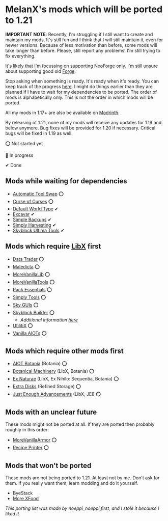 # MelanX's mods which will be ported to 1.21

**IMPORTANT NOTE**: Recently, I'm struggling if I still want to create and maintain my mods. It's still fun and I think
that I will still maintain it, even for newer versions. Because of less motivation than before, some mods will take
longer than before. Please, still report any problems! I'm still trying to fix everything.

It's likely that I'm focussing on supporting [NeoForge](https://neoforged.net/) only. I'm still unsure about supporting 
good old [Forge](https://files.minecraftforge.net/).

Stop asking when something is ready. It's ready when it's ready. You can keep track of the progress 
[here](https://melanx.github.io/Mod-Wikis/porting-information/1.21/). I might do things earlier than they are planned if 
I have to wait for my dependencies to be ported. The order of mods is alphabetically only. This is not the order in 
which mods will be ported.

All my mods in 1.17+ are also be available on [Modrinth](https://modrinth.com/user/MelanX).

By releasing of 1.21, none of my mods will receive any updates for 1.19 and below anymore. Bug fixes will be provided
for 1.20 if necessary. Critical bugs will be fixed in 1.19 as well.

⭕ Not started yet

🔁 In progress

✔ Done

## Mods while waiting for dependencies
- [Automatic Tool Swap](https://modrinth.com/mod/automatic-tool-swap) ⭕
- [Curse of Curses](https://modrinth.com/mod/curse-of-curses) ⭕
- [Default World Type](https://modrinth.com/mod/defaultworldtype) ✔
- [Excavar](https://modrinth.com/mod/excavar) ✔
- [Simple Backups](https://modrinth.com/mod/simple-backups) ✔
- [Simply Harvesting](https://modrinth.com/mod/simply-harvesting) ✔
- [Skyblock Ultima Tools](https://modrinth.com/mod/skyblock-ultima-tools) ✔

## Mods which require [LibX](https://github.com/ModdingX/LibX/tree/future "Progress of porting") first
- [Data Trader](https://www.curseforge.com/minecraft/mc-mods/data-trader) ⭕
- [Maledicta](https://www.curseforge.com/minecraft/mc-mods/maledicta) ⭕
- [MoreVanillaLib](https://www.curseforge.com/minecraft/mc-mods/morevanillalib) ⭕
- [MoreVanillaTools](https://www.curseforge.com/minecraft/mc-mods/morevanillatools) ⭕
- [Pack Essentials](https://www.curseforge.com/minecraft/mc-mods/pack-essentials) ⭕
- [Simply Tools](https://www.curseforge.com/minecraft/mc-mods/simply-tools) ⭕
- [Sky GUIs](https://www.curseforge.com/minecraft/mc-mods/sky-guis) ⭕
- [Skyblock Builder](https://www.curseforge.com/minecraft/mc-mods/skyblock-builder) ⭕
    - *Additional information [here](https://github.com/MelanX/SkyblockBuilder/milestone/1)*
- [UtilitiX](https://www.curseforge.com/minecraft/mc-mods/utilitix) ⭕
- [Vanilla AIOTs](https://www.curseforge.com/minecraft/mc-mods/vanilla-aiots) ⭕

## Mods which require other mods first
- [AIOT Botania](https://www.curseforge.com/minecraft/mc-mods/aiot-botania) (Botania) ⭕
- [Botanical Machinery](https://www.curseforge.com/minecraft/mc-mods/botanical-machinery) (LibX, Botania) ⭕
- [Ex Naturae](https://www.curseforge.com/minecraft/mc-mods/ex-naturae) (LibX, Ex Nihilo: Sequentia, Botania) ⭕
- [Extra Disks](https://www.curseforge.com/minecraft/mc-mods/extra-disks) (Refined Storage) ⭕
- [Just Enough Advancements](https://www.curseforge.com/minecraft/mc-mods/jea) (LibX, JEI) ⭕

## Mods with an unclear future

These mods might not be ported at all. If  they are ported then probably roughly in this order:

- [MoreVanillaArmor](https://www.curseforge.com/minecraft/mc-mods/morevanillaarmor) ⭕
- [Recipe Printer](https://www.curseforge.com/minecraft/mc-mods/recipe-printer) ⭕

## Mods that won't be ported

These mods are not being ported to 1.21. At least not by me. Don't ask for them. If you really want them, learn modding
and do it yourself.

- ByeStack
- [More XFood](https://www.curseforge.com/minecraft/mc-mods/morexfood)

*This porting list was made by noeppi_noeppi first, and I stole it because I liked it*
